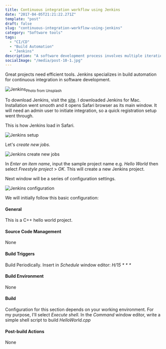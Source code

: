 ```yaml
---
title: Continuous integration workflow using Jenkins
date: "2017-04-05T21:21:22.271Z"
template: "post"
draft: false
slug: "continuous-integration-workflow-using-jenkins"
category: "Software tools"
tags:
  - "CI/CD"
  - "Build Automation"
  - "Jenkins"
description: "A software development process involves multiple iterations of tests, builds and deployments. Jenkins allows seamless integration of these processes providing efficiency and value."
socialImage: "/media/post-10-1.jpg"
---
```


Great projects need efficient tools. Jenkins specializes in build automation for continuous integration in software development.

![Jenkins](/media/post-10-1.jpg "Gear")<sub>Photo from Unsplash</sub>

To download Jenkins, visit the [site](https://www.jenkins.io/). I downloaded Jenkins for Mac. Installation went smooth and it opens Safari browser as its main window. It will need an admin user to initiate integration, so a quick registration setup went through.

This is how Jenkins load in Safari.

![Jenkins setup](/media/post-10-2.png "Jenkins 1")

Let's _create new jobs_.

![Jenkins create new jobs](/media/post-10-3.png "Jenkins 2")

In _Enter an item name_, input the sample project name e.g. _Hello World_ then select _Freestyle project_ > _OK_. This will create a new Jenkins project.

Next window will be a series of configuration settings. 

![Jenkins configuration](/media/post-10-4.png "Jenkins 3")

We will initially follow this basic configuration:
#### General
This is a C++ hello world project.

#### Source Code Management
None

#### Build Triggers
Build Periodically. Insert in _Schedule_ window editor: _H/15 * * *_

#### Build Environment
None

#### Build
Configuration for this section depends on your working environment. For my purpose, I'll select _Execute shell_. In the _Command_ window editor, write a simple shell script to build _HelloWorld.cpp_

#### Post-build Actions
None